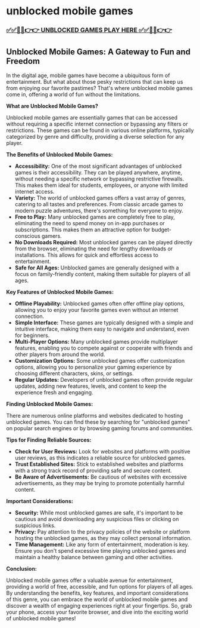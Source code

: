 # unblocked mobile games

### [✅✅🔴🔴👉👉 UNBLOCKED GAMES PLAY HERE ✅✅🔴🔴👉👉](https://topstoryindia.com)

## Unblocked Mobile Games: A Gateway to Fun and Freedom

In the digital age, mobile games have become a ubiquitous form of entertainment. But what about those pesky restrictions that can keep us from enjoying our favorite pastimes? That's where unblocked mobile games come in, offering a world of fun without the limitations.

**What are Unblocked Mobile Games?**

Unblocked mobile games are essentially games that can be accessed without requiring a specific internet connection or bypassing any filters or restrictions. These games can be found in various online platforms, typically categorized by genre and difficulty, providing a diverse selection for any player. 

**The Benefits of Unblocked Mobile Games:**

* **Accessibility:** One of the most significant advantages of unblocked games is their accessibility. They can be played anywhere, anytime, without needing a specific network or bypassing restrictive firewalls. This makes them ideal for students, employees, or anyone with limited internet access.
* **Variety:** The world of unblocked games offers a vast array of genres, catering to all tastes and preferences. From classic arcade games to modern puzzle adventures, there's something for everyone to enjoy.
* **Free to Play:** Many unblocked games are completely free to play, eliminating the need to spend money on in-app purchases or subscriptions. This makes them an attractive option for budget-conscious gamers.
* **No Downloads Required:** Most unblocked games can be played directly from the browser, eliminating the need for lengthy downloads or installations. This allows for quick and effortless access to entertainment.
* **Safe for All Ages:** Unblocked games are generally designed with a focus on family-friendly content, making them suitable for players of all ages. 

**Key Features of Unblocked Mobile Games:**

* **Offline Playability:**  Unblocked games often offer offline play options, allowing you to enjoy your favorite games even without an internet connection.
* **Simple Interface:**  These games are typically designed with a simple and intuitive interface, making them easy to navigate and understand, even for beginners.
* **Multi-Player Options:** Many unblocked games provide multiplayer features, enabling you to compete against or cooperate with friends and other players from around the world. 
* **Customization Options:**  Some unblocked games offer customization options, allowing you to personalize your gaming experience by choosing different characters, skins, or settings.
* **Regular Updates:**  Developers of unblocked games often provide regular updates, adding new features, levels, and content to keep the experience fresh and engaging.

**Finding Unblocked Mobile Games:**

There are numerous online platforms and websites dedicated to hosting unblocked games. You can find these by searching for "unblocked games" on popular search engines or by browsing gaming forums and communities. 

**Tips for Finding Reliable Sources:**

* **Check for User Reviews:** Look for websites and platforms with positive user reviews, as this indicates a reliable source for unblocked games.
* **Trust Established Sites:**  Stick to established websites and platforms with a strong track record of providing safe and secure content.
* **Be Aware of Advertisements:**  Be cautious of websites with excessive advertisements, as they may be trying to promote potentially harmful content.

**Important Considerations:**

* **Security:** While most unblocked games are safe, it's important to be cautious and avoid downloading any suspicious files or clicking on suspicious links.
* **Privacy:**  Pay attention to the privacy policies of the website or platform hosting the unblocked games, as they may collect personal information.
* **Time Management:**  Like any form of entertainment, moderation is key.  Ensure you don't spend excessive time playing unblocked games and maintain a healthy balance between gaming and other activities.

**Conclusion:**

Unblocked mobile games offer a valuable avenue for entertainment, providing a world of free, accessible, and fun options for players of all ages. By understanding the benefits, key features, and important considerations of this genre, you can embrace the world of unblocked mobile games and discover a wealth of engaging experiences right at your fingertips.  So, grab your phone, access your favorite browser, and dive into the exciting world of unblocked mobile games! 
